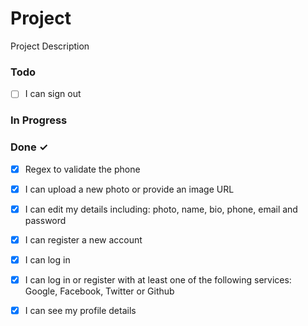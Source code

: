 # Project

Project Description

### Todo

- [ ] I can sign out  

### In Progress


### Done ✓

- [x] Regex to validate the phone  
- [x] I can upload a new photo or provide an image URL  
- [x] I can edit my details including: photo, name, bio, phone, email and password  
- [x] I can register a new account  
- [x] I can log in  
- [x] I can log in or register with at least one of the following services: Google, Facebook, Twitter or Github  
- [x] I can see my profile details  

